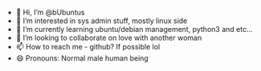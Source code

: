 - 👋 Hi, I’m @bUbuntus
- 👀 I’m interested in sys admin stuff, mostly linux side
- 🌱 I’m currently learning ubuntu/debian management, python3 and etc...
- 💞️ I’m looking to collaborate on love with another woman
- 📫 How to reach me - github? If possible lol
- 😄 Pronouns: Normal male human being

<!---
bUbuntus/bUbuntus is a ✨ special ✨ repository because its `README.md` (this file) appears on your GitHub profile.
You can click the Preview link to take a look at your changes.
--->
